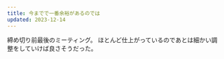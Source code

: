 ```yaml
---
title: 今までで一番余裕があるのでは
updated: 2023-12-14
---
```


締め切り前最後のミーティング。
ほとんど仕上がっているのであとは細かい調整をしていけば良さそうだった。
